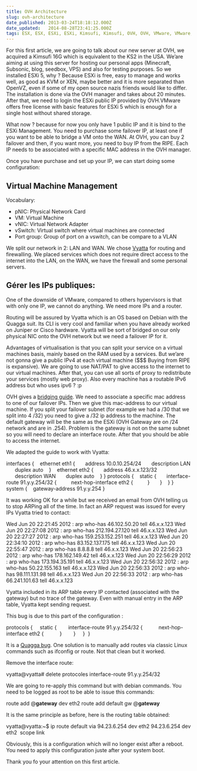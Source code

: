 ```yaml
---
title: OVH Architecture
slug: ovh-architecture
date_published: 2013-03-24T18:18:12.000Z
date_updated:   2014-08-28T23:41:25.000Z
tags: ESX, ESX, ESXi, ESXi, Kimsufi, Kimsufi, OVH, OVH, VMware, VMware, Vyatta, Vyatta
---
```



For this first article, we are going to talk about our new server at OVH, we acquired a Kimsufi 16G which is equivalent to the KS2 in the USA. We’are aiming at using this server for hosting our personal apps (Minecraft, Subsonic, blog, seedbox, VPS) and also for testing purposes. So we installed ESXi 5, why ? Because ESXi is free, easy to manage and works well, as good as KVM or XEN, maybe better and it is more separated than OpenVZ, even if some of my open source nazis friends would like to differ. The installation is done via the OVH manager and takes about 20 minutes. After that, we need to login the ESXi public IP provided by OVH.VMware offers free license with basic features for ESXi 5 which is enough for a single host without shared storage.

What now ? because for now you only have 1 public IP and it is bind to the ESXi Management. You need to purchase some failover IP, at least one if you want to be able to bridge a VM onto the WAN. At OVH, you can buy 2 failover and then, if you want more, you need to buy IP from the RIPE. Each IP needs to be associated with a specific MAC address in the OVH manager.

Once you have purchase and set up your IP, we can start doing some configuration:


## Virtual Machine Management

Vocabulary:

- pNIC: Physical Network Card
- VM: Virtual Machine
- vNIC: Virtual Network Adapter
- vSwitch: Virtual switch where virtual machines are connected
- Port group: Group of port on a vswitch, can be compare to a VLAN

We split our network in 2: LAN and WAN. We chose [Vyatta](http://www.vyatta.org/ "Vyatta") for routing and firewalling. We placed services which does not require direct access to the internet into the LAN, on the WAN, we have the firewall and some personal servers.


## Gérer les IPs publiques:

One of the downside of VMware, compared to others hypervisors is that with only one IP, we cannot do anything. We need more IPs and a router.

Routing will be assured by Vyatta which is an OS based on Debian with the Quagga suit. Its CLI is very cool and familiar when you have already worked on Juniper or Cisco hardware. Vyatta will be sort of bridged on our only physical NIC onto the OVH network but we need a failover IP for it.

Advantages of virtualisation is that you can split your service on a virtual machines basis, mainly based on the RAM used by a services. But we’are not gonna give a public IPv4 at each virtual machine ($$$ Buying from RIPE is expansive). We are going to use NAT/PAT to give access to the internet to our virtual machines. After that, you can use all sorts of proxy to redistribute your services (mostly web proxy). Also every machine has a routable IPv6 address but who uses ipv6 ? :p

OVH gives a [bridging guide](http://guide.ovh.com/BridgeClient "Bridging Guide"). We need to associate a specific mac address to one of our failover IPs. Then we give this mac-address to our virtual machine. If you split your failover subnet (for example we had a /30 that we split into 4 /32) you need to give a /32 ip address to the machine. The default gateway will be the same as the ESXi (OVH Gateway are on /24 network and are in .254). Problem is the gateway is not on the same subnet so you will need to declare an interface route. After that you should be able to access the internet.

We adapted the guide to work with Vyatta:

interfaces {    ethernet eth1 {       address 10.0.10.254/24       description LAN       duplex auto    }    ethernet eth2 {       address 46.x.x.123/32       description WAN       duplex auto    } } protocols {    static {       interface-route 91.y.y.254/32 {          next-hop-interface eth2 {          }       }    } } system {    gateway-address 91.y.y.254 }

It was working OK for a while but we received an email from OVH telling us to stop ARPing all of the time. In fact an ARP request was issued for every IPs Vyatta tried to contact:

Wed Jun 20 22:21:45 2012 : arp who-has 46.102.50.20 tell 46.x.x.123 Wed Jun 20 22:27:08 2012 : arp who-has 212.194.27.120 tell 46.x.x.123 Wed Jun 20 22:27:27 2012 : arp who-has 159.253.152.251 tell 46.x.x.123 Wed Jun 20 22:34:10 2012 : arp who-has 83.152.137.175 tell 46.x.x.123 Wed Jun 20 22:55:47 2012 : arp who-has 8.8.8.8 tell 46.x.x.123 Wed Jun 20 22:56:23 2012 : arp who-has 178.162.149.42 tell 46.x.x.123 Wed Jun 20 22:56:29 2012 : arp who-has 173.194.35.191 tell 46.x.x.123 Wed Jun 20 22:56:32 2012 : arp who-has 50.22.155.163 tell 46.x.x.123 Wed Jun 20 22:56:33 2012 : arp who-has 98.111.131.98 tell 46.x.x.123 Wed Jun 20 22:56:33 2012 : arp who-has 66.241.101.63 tell 46.x.x.123

Vyatta included in its ARP table every IP contacted (associated with the gateway) but no trace of the gateway. Even with manual entry in the ARP table, Vyatta kept sending request.

This bug is due to this part of the configuration :

protocols {     static {        interface-route 91.y.y.254/32 {           next-hop-interface eth2 {           }        }     }  }

It is a [Quagga bug](https://bugzilla.vyatta.com/show_bug.cgi?id=6974). One solution is to manually add routes via classic Linux commands such as ifconfig or route. Not that clean but it worked.

Remove the interface route:

vyatta@vyatta# delete protocoles interface-route 91.y.y.254/32

We are going to re-apply this command but with debian commands. You need to be logged as root to be able to issue this commands:

route add @**gateway** dev eth2 route add default gw @**gateway**

It is the same principle as before, here is the routing table obtained:

vyatta@vyatta:~$ ip route default via 94.23.6.254 dev eth2 94.23.6.254 dev eth2  scope link

Obviously, this is a configuration which will no longer exist after a reboot. You need to apply this configuration juste after your system boot.

Thank you fo your attention on this first article.


## 



